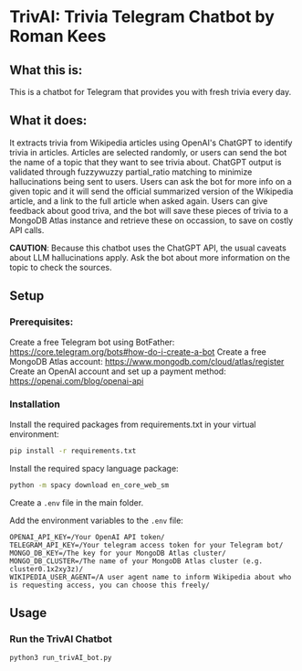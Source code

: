 # TrivAI: Trivia Telegram Chatbot by Roman Kees

## What this is:
This is a chatbot for Telegram that provides you with fresh trivia every day.

## What it does:
It extracts trivia from Wikipedia articles using OpenAI's ChatGPT to identify trivia in articles.
Articles are selected randomly, or users can send the bot the name of a topic that they want to see trivia about.
ChatGPT output is validated through fuzzywuzzy partial_ratio matching to minimize hallucinations being sent to users.
Users can ask the bot for more info on a given topic and it will send the official summarized version of the Wikipedia article, and a link to the full article when asked again.
Users can give feedback about good triva, and the bot will save these pieces of trivia to a MongoDB Atlas instance and retrieve these on occassion, to save on costly API calls.

__CAUTION__: Because this chatbot uses the ChatGPT API, the usual caveats about LLM hallucinations apply. Ask the bot about more information on the topic to check the sources.

## Setup

### Prerequisites:

Create a free Telegram bot using BotFather: https://core.telegram.org/bots#how-do-i-create-a-bot 
Create a free MongoDB Atlas account: https://www.mongodb.com/cloud/atlas/register 
Create an OpenAI account and set up a payment method: https://openai.com/blog/openai-api 

### Installation
Install the required packages from requirements.txt in your virtual environment:

```bash
pip install -r requirements.txt
```

Install the required spacy language package:
```bash
python -m spacy download en_core_web_sm
```

Create a `.env` file in the main folder.

Add the environment variables to the `.env` file:

```
OPENAI_API_KEY=/Your OpenAI API token/
TELEGRAM_API_KEY=/Your telegram access token for your Telegram bot/
MONGO_DB_KEY=/The key for your MongoDB Atlas cluster/
MONGO_DB_CLUSTER=/The name of your MongoDB Atlas cluster (e.g. cluster0.1x2xy3z)/
WIKIPEDIA_USER_AGENT=/A user agent name to inform Wikipedia about who is requesting access, you can choose this freely/
```

## Usage

### Run the TrivAI Chatbot
```bash
python3 run_trivAI_bot.py
```